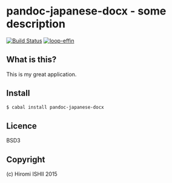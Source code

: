 pandoc-japanese-docx - some description
================================

[![Build Status](https://travis-ci.org/konn/pandoc-japanese-docx.svg?branch=master)](https://travis-ci.org/konn/pandoc-japanese-docx) 
[![loop-effin](http://img.shields.io/hackage/v/pandoc-japanese-docx.svg)](http://hackage.haskell.org/package/pandoc-japanese-docx)

## What is this?
This is my great application.

## Install

```sh
$ cabal install pandoc-japanese-docx
```

## Licence

BSD3

## Copyright

(c) Hiromi ISHII 2015
